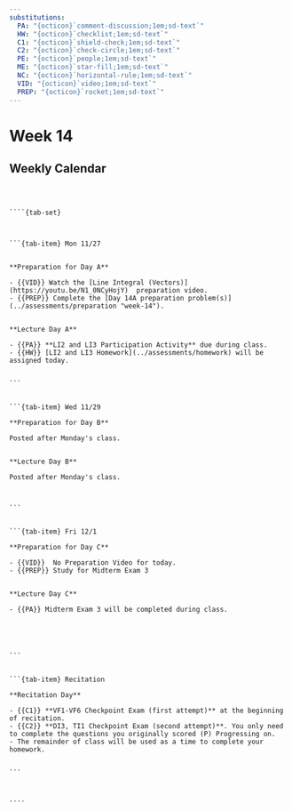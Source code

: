 ```yaml
---
substitutions:
  PA: "{octicon}`comment-discussion;1em;sd-text`"
  HW: "{octicon}`checklist;1em;sd-text`"
  C1: "{octicon}`shield-check;1em;sd-text`"
  C2: "{octicon}`check-circle;1em;sd-text`"
  PE: "{octicon}`people;1em;sd-text`"
  ME: "{octicon}`star-fill;1em;sd-text`"
  NC: "{octicon}`horizontal-rule;1em;sd-text`"
  VID: "{octicon}`video;1em;sd-text`"
  PREP: "{octicon}`rocket;1em;sd-text`"
---
```


Week 14
============================

## Weekly Calendar


`````{card}



````{tab-set}



```{tab-item} Mon 11/27


**Preparation for Day A**

- {{VID}} Watch the [Line Integral (Vectors)](https://youtu.be/N1_0NCyHojY)  preparation video. 
- {{PREP}} Complete the [Day 14A preparation problem(s)](../assessments/preparation "week-14").


**Lecture Day A**

- {{PA}} **LI2 and LI3 Participation Activity** due during class.
- {{HW}} [LI2 and LI3 Homework](../assessments/homework) will be assigned today.


```


```{tab-item} Wed 11/29

**Preparation for Day B**

Posted after Monday's class.


**Lecture Day B**

Posted after Monday's class.



```


```{tab-item} Fri 12/1

**Preparation for Day C**

- {{VID}}  No Preparation Video for today.   
- {{PREP}} Study for Midterm Exam 3


**Lecture Day C**

- {{PA}} Midterm Exam 3 will be completed during class.





```


```{tab-item} Recitation

**Recitation Day** 

- {{C1}} **VF1-VF6 Checkpoint Exam (first attempt)** at the beginning of recitation.
- {{C2}} **DI3, TI1 Checkpoint Exam (second attempt)**. You only need to complete the questions you originally scored (P) Progressing on.
- The remainder of class will be used as a time to complete your homework.


```



````

`````









